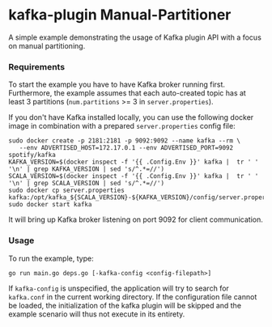 # kafka-plugin Manual-Partitioner

A simple example demonstrating the usage of Kafka plugin API with
a focus on manual partitioning.

### Requirements

To start the example you have to have Kafka broker running first.
Furthermore, the example assumes that each auto-created topic has
at least 3 partitions (`num.partitions` >= 3 in `server.properties`).

If you don't have Kafka installed locally, you can use the following
docker image in combination with a prepared `server.properties` config
file:
```
sudo docker create -p 2181:2181 -p 9092:9092 --name kafka --rm \
   --env ADVERTISED_HOST=172.17.0.1 --env ADVERTISED_PORT=9092 spotify/kafka
KAFKA_VERSION=$(docker inspect -f '{{ .Config.Env }}' kafka |  tr ' ' '\n' | grep KAFKA_VERSION | sed 's/^.*=//')
SCALA_VERSION=$(docker inspect -f '{{ .Config.Env }}' kafka |  tr ' ' '\n' | grep SCALA_VERSION | sed 's/^.*=//')
sudo docker cp server.properties kafka:/opt/kafka_${SCALA_VERSION}-${KAFKA_VERSION}/config/server.properties
sudo docker start kafka
```

It will bring up Kafka broker listening on port 9092 for client
communication.


### Usage

To run the example, type:
```
go run main.go deps.go [-kafka-config <config-filepath>]
```

If `kafka-config` is unspecified, the application will try to search
for `kafka.conf` in the current working directory.
If the configuration file cannot be loaded, the initialization
of the kafka plugin will be skipped and the example scenario will thus
not execute in its entirety.
